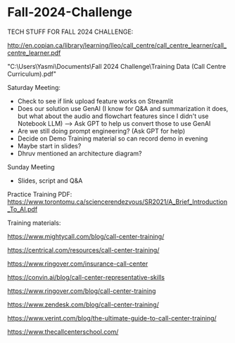 # Fall-2024-Challenge

TECH STUFF FOR FALL 2024 CHALLENGE:

http://en.copian.ca/library/learning/lleo/call_centre/call_centre_learner/call_centre_learner.pdf

"C:\Users\Yasmi\Documents\Fall 2024 Challenge\Training Data (Call Centre Curriculum).pdf"

Saturday Meeting:

- Check to see if link upload feature works on Streamlit
- Does our solution use GenAI (I know for Q&A and summarization it does, but what about the audio and flowchart features since I didn't use Notebook LLM) --> Ask GPT to help us convert those to use GenAI
- Are we still doing prompt engineering? (Ask GPT for help)
- Decide on Demo Training material so can record demo in evening
- Maybe start in slides?
- Dhruv mentioned an architecture diagram?

Sunday Meeting
- Slides, script and Q&A



Practice Training PDF: https://www.torontomu.ca/sciencerendezvous/SR2021/A_Brief_Introduction_To_AI.pdf

Training materials:

https://www.mightycall.com/blog/call-center-training/

https://centrical.com/resources/call-center-training/

https://www.ringover.com/insurance-call-center

https://convin.ai/blog/call-center-representative-skills

https://www.ringover.com/blog/call-center-training

https://www.zendesk.com/blog/call-center-training/

https://www.verint.com/blog/the-ultimate-guide-to-call-center-training/

https://www.thecallcenterschool.com/

